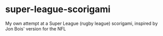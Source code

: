 # super-league-scorigami
My own attempt at a Super League (rugby league) scorigami, inspired by Jon Bois' version for the NFL
